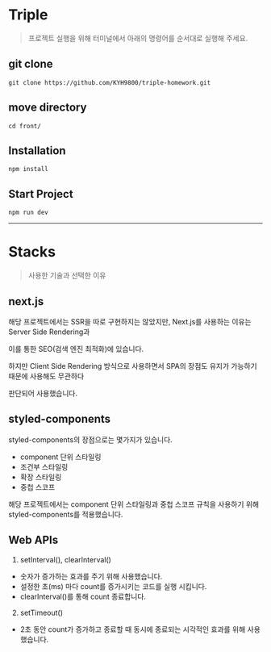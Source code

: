 # Triple
> 프로젝트 실행을 위해 터미널에서 아래의 명령어를 순서대로 실행해 주세요.

## git clone
```
git clone https://github.com/KYH9800/triple-homework.git
```

## move directory
```
cd front/
```

## Installation
```
npm install
```

## Start Project
```
npm run dev
```
----
# Stacks
> 사용한 기술과 선택한 이유

## next.js
해당 프로젝트에서는 SSR을 따로 구현하지는 않았지만, Next.js를 사용하는 이유는 Server Side Rendering과

이를 통한 SEO(검색 엔진 최적화)에 있습니다.

하지만 Client Side Rendering 방식으로 사용하면서 SPA의 장점도 유지가 가능하기 때문에 사용해도 무관하다

판단되어 사용했습니다.

## styled-components

styled-components의 장점으로는 몇가지가 있습니다.
- component 단위 스타일링
- 조건부 스타일링
- 확장 스타일링
- 중첩 스코프

해당 프로젝트에서는 component 단위 스타일링과 중첩 스코프 규칙을 사용하기 위해 styled-components를 적용했습니다.

## Web APIs
1. setInterval(), clearInterval()
- 숫자가 증가하는 효과를 주기 위해 사용했습니다.
- 설정한 초(ms) 마다 count를 증가시키는 코드를 실행 시킵니다.
- clearInterval()를 통해 count 종료합니다.

2. setTimeout()
- 2초 동안 count가 증가하고 종료할 때 동시에 종료되는 시각적인 효과를 위해 사용했습니다.


